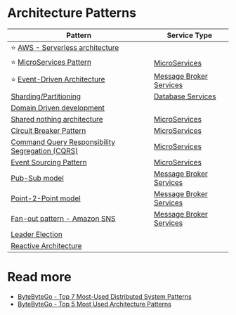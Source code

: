 # Architecture Patterns

| Pattern                                                                                                                           | Service Type                                      |
|-----------------------------------------------------------------------------------------------------------------------------------|---------------------------------------------------|
| :star: [AWS - Serverless architecture](../2_AWS/2a_ServerlessArchitecture/Readme.md)                                                   |                                                   |
| :star: [MicroServices Pattern](../5_MicroServices/3_DesignPatterns/Readme.md)                                                     | [MicroServices](../5_MicroServices/Readme.md)     |
| :star: [Event-Driven Architecture](../4_MessageBrokersEDA/EventDrivenArchitecture/Readme.md)                                      | [Message Broker Services](../4_MessageBrokersEDA) |
| [Sharding/Partitioning](../3_Databases/3_Scalability-Techniques/PartitioningSharding/Readme.md)                                   | [Database Services](../3_Databases/)              |
| [Domain Driven development](DevPatterns/DomainDrivenDevelopment.md)                                                               |                                                   |
| [Shared nothing architecture](SharedNothingArchitecture.md)                                                                       | [MicroServices](../5_MicroServices/Readme.md)     |
| [Circuit Breaker Pattern](RetryExponenialBackoff/CircuitBreaker.md)                                                               | [MicroServices](../5_MicroServices/Readme.md)     |
| [Command Query Responsibility Segregation (CQRS)](../5_MicroServices/3_DesignPatterns/CQRS.md)                                    | [MicroServices](../5_MicroServices/Readme.md)     |
| [Event Sourcing Pattern](../5_MicroServices/3_DesignPatterns/EventSourcing.md)                                                    | [MicroServices](../5_MicroServices/Readme.md)     |
| [Pub-Sub model](../4_MessageBrokersEDA/EventDrivenArchitecture/PubSubModel.md)                                                    | [Message Broker Services](../4_MessageBrokersEDA) |
| [Point-2-Point model](../4_MessageBrokersEDA/EventDrivenArchitecture/PointToPointModel.md)                                        | [Message Broker Services](../4_MessageBrokersEDA) |
| [Fan-out pattern - Amazon SNS](../2_AWS/4_MessageBrokerServices/AmazonSNS.md)                                                     | [Message Broker Services](../4_MessageBrokersEDA) |
| [Leader Election](../10_ClusterCoordination/Readme.md)                                                                            |                                                   |
| [Reactive Architecture](https://medium.com/big-data-cloud-computing-and-distributed-systems/reactive-architecture-i-5652f944f8fb) |                                                   |

# Read more
- [ByteByteGo - Top 7 Most-Used Distributed System Patterns](https://www.youtube.com/watch?v=nH4qjmP2KEE)
- [ByteByteGo - Top 5 Most Used Architecture Patterns](https://www.youtube.com/watch?v=f6zXyq4VPP8)